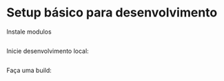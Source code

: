 # Setup básico para desenvolvimento


Instale modulos

```npm install
```

Inicie desenvolvimento local: 

```npm run dev
```

Faça uma build:

```npm run build
```
